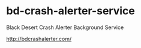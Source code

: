 # bd-crash-alerter-service
Black Desert Crash Alerter Background Service

http://bdcrashalerter.com/